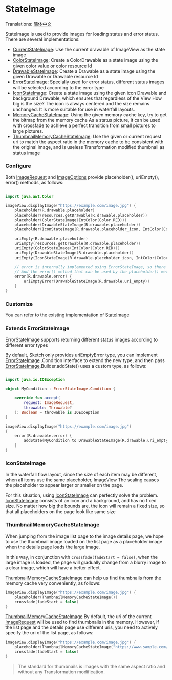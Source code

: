 # StateImage

Translations: [简体中文](state_image_zh.md)

StateImage is used to provide images for loading status and error status. There are several
implementations:

* [CurrentStateImage]: Use the current drawable of ImageView as the state image
* [ColorStateImage]: Create a ColorDrawable as a state image using the given color value or color
  resource Id
* [DrawableStateImage]: Create a Drawable as a state image using the given Drawable or Drawable
  resource Id
* [ErrorStateImage]: Specially used for error status, different status images will be selected
  according to the error type
* [IconStateImage]: Create a state image using the given icon Drawable and background Drawable,
  which ensures that regardless of the View How big is the size? The icon is always centered and the
  size remains unchanged. It is more suitable for use in waterfall layouts.
* [MemoryCacheStateImage]: Using the given memory cache key, try to get the bitmap from the memory
  cache As a status picture, it can be used with crossfade to achieve a perfect transition from
  small pictures to large pictures.
* [ThumbnailMemoryCacheStateImage]: Use the given or current request uri to match the aspect ratio
  in the memory cache to be consistent with the original image, and is useless Transformation
  modified thumbnail as status image

### Configure

Both [ImageRequest] and [ImageOptions] provide placeholder(), uriEmpty(), error() methods, as
follows:

```kotlin

import java.awt.Color

imageView.displayImage("https://example.com/image.jpg") {
    placeholder(R.drawable.placeholder)
    placeholder(resources.getDrawable(R.drawable.placeholder))
    placeholder(ColorStateImage(IntColor(Color.RED)))
    placeholder(DrawableStateImage(R.drawable.placeholder))
    placeholder(IconStateImage(R.drawable.placeholder_icon, IntColor(Color.GRAY)))

    uriEmpty(R.drawable.placeholder)
    uriEmpty(resources.getDrawable(R.drawable.placeholder))
    uriEmpty(ColorStateImage(IntColor(Color.RED)))
    uriEmpty(DrawableStateImage(R.drawable.placeholder))
    uriEmpty(IconStateImage(R.drawable.placeholder_icon, IntColor(Color.GRAY)))

    // error is internally implemented using ErrorStateImage, so there is an additional lambda function that can configure specific error conditions.
    // And the error() method that can be used by the placeholder() method can also be used.
    error(R.drawable.error) {
        uriEmptyError(DrawableStateImage(R.drawable.uri_empty))
    }
}
```

### Customize

You can refer to the existing implementation of [StateImage]

### Extends ErrorStateImage

[ErrorStateImage] supports returning different status images according to different error types

By default, Sketch only provides uriEmptyError type, you can implement [ErrorStateImage]
.Condition interface to extend the new type, and then pass [ErrorStateImage].Builder.addState() uses
a custom type, as follows:

```kotlin

import java.io.IOException

object MyCondition : ErrorStateImage.Condition {

    override fun accept(
        request: ImageRequest,
        throwable: Throwable?
    ): Boolean = throwable is IOException
}

imageView.displayImage("https://example.com/image.jpg")
{
    error(R.drawable.error) {
        addState(MyCondition to DrawableStateImage(R.drawable.uri_empty))
    }
}
```

### IconStateImage

In the waterfall flow layout, since the size of each item may be different, when all items use the
same placeholder, ImageView The scaling causes the placeholder to appear larger or smaller on the
page.

For this situation, using [IconStateImage] can perfectly solve the problem. [IconStateImage]
consists of an icon and a background, and has no fixed size. No matter how big the bounds are, the
icon will remain a fixed size, so that all placeholders on the page look like same size

### ThumbnailMemoryCacheStateImage

When jumping from the image list page to the image details page, we hope to use the thumbnail image
loaded on the list page as a placeholder image when the details page loads the large image.

In this way, in conjunction with `crossfade(fadeStart = false)`, when the large image is loaded, the
page will gradually change from a blurry image to a clear image, which will have a better effect.

[ThumbnailMemoryCacheStateImage] can help us find thumbnails from the memory cache very
conveniently, as follows:

```kotlin
imageView.displayImage("https://example.com/image.jpg") {
    placeholder(ThumbnailMemoryCacheStateImage())
    crossfade(fadeStart = false)
}
```

[ThumbnailMemoryCacheStateImage] By default, the uri of the current [ImageRequest] will be used to
find thumbnails in the memory. However, if the list page and the details page use different uris,
you need to actively specify the uri of the list page, as follows:

```kotlin
imageView.displayImage("https://example.com/image.jpg") {
    placeholder(ThumbnailMemoryCacheStateImage("https://www.sample.com/image.jpg?widht=300"))
    crossfade(fadeStart = false)
}
```

> The standard for thumbnails is images with the same aspect ratio and without any Transformation
> modification.

[StateImage]: ../../sketch-core/src/commonMain/kotlin/com/github/panpf/sketch/stateimage/StateImage.kt

[ColorStateImage]: ../../sketch-core/src/commonMain/kotlin/com/github/panpf/sketch/stateimage/ColorStateImage.kt

[DrawableStateImage]: ../../sketch-core/src/commonMain/kotlin/com/github/panpf/sketch/stateimage/DrawableStateImage.kt

[ErrorStateImage]: ../../sketch-core/src/commonMain/kotlin/com/github/panpf/sketch/stateimage/ErrorStateImage.kt

[ErrorStateImage]: ../../sketch-core/src/commonMain/kotlin/com/github/panpf/sketch/stateimage/internal/ErrorStateImage.kt

[IconStateImage]: ../../sketch-core/src/commonMain/kotlin/com/github/panpf/sketch/stateimage/IconStateImage.kt

[MemoryCacheStateImage]: ../../sketch-core/src/commonMain/kotlin/com/github/panpf/sketch/stateimage/MemoryCacheStateImage.kt

[ThumbnailMemoryCacheStateImage]: ../../sketch-core/src/commonMain/kotlin/com/github/panpf/sketch/stateimage/ThumbnailMemoryCacheStateImage.kt

[ImageRequest]: ../../sketch-core/src/commonMain/kotlin/com/github/panpf/sketch/request/ImageRequest.kt

[ImageOptions]: ../../sketch-core/src/commonMain/kotlin/com/github/panpf/sketch/request/ImageOptions.kt

[CurrentStateImage]: ../../sketch-core/src/commonMain/kotlin/com/github/panpf/sketch/stateimage/CurrentStateImage.kt